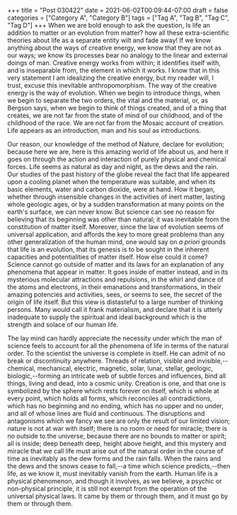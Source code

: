 +++
title = "Post 030422"
date = 2021-06-02T00:09:44-07:00
draft = false
categories = ["Category A", "Category B"]
tags = ["Tag A", "Tag B", "Tag C", "Tag D"]
+++
When we are bold enough to ask the question, Is life an addition to matter or an evolution from matter? how all these extra-scientific theories about life as a separate entity wilt and fade away! If we know anything about the ways of creative energy, we know that they are not as our ways; we know its processes bear no analogy to the linear and external doings of man. Creative energy works from within; it identifies itself with, and is inseparable from, the element in which it works. I know that in this very statement I am idealizing the creative energy, but my reader will, I trust, excuse this inevitable anthropomorphism. The way of the creative energy is the way of evolution. When we begin to introduce things, when we begin to separate the two orders, the vital and the material, or, as Bergson says, when we begin to think of things created, and of a thing that creates, we are not far from the state of mind of our childhood, and of the childhood of the race. We are not far from the Mosaic account of creation. Life appears as an introduction, man and his soul as introductions.

Our reason, our knowledge of the method of Nature, declare for evolution; because here we are, here is this amazing world of life about us, and here it goes on through the action and interaction of purely physical and chemical forces. Life seems as natural as day and night, as the dews and the rain. Our studies of the past history of the globe reveal the fact that life appeared upon a cooling planet when the temperature was suitable, and when its basic elements, water and carbon dioxide, were at hand. How it began, whether through insensible changes in the activities of inert matter, lasting whole geologic ages, or by a sudden transformation at many points on the earth's surface, we can never know. But science can see no reason for believing that its beginning was other than natural; it was inevitable from the constitution of matter itself. Moreover, since the law of evolution seems of universal application, and affords the key to more great problems than any other generalization of the human mind, one would say on _a priori_ grounds that life is an evolution, that its genesis is to be sought in the inherent capacities and potentialities of matter itself. How else could it come? Science cannot go outside of matter and its laws for an explanation of any phenomena that appear in matter. It goes inside of matter instead, and in its mysterious molecular attractions and repulsions, in the whirl and dance of the atoms and electrons, in their emanations and transformations, in their amazing potencies and activities, sees, or seems to see, the secret of the origin of life itself. But this view is distasteful to a large number of thinking persons. Many would call it frank materialism, and declare that it is utterly inadequate to supply the spiritual and ideal background which is the strength and solace of our human life.

The lay mind can hardly appreciate the necessity under which the man of science feels to account for all the phenomena of life in terms of the natural order. To the scientist the universe is complete in itself. He can admit of no break or discontinuity anywhere. Threads of relation, visible and invisible,--chemical, mechanical, electric, magnetic, solar, lunar, stellar, geologic, biologic,--forming an intricate web of subtle forces and influences, bind all things, living and dead, into a cosmic unity. Creation is one, and that one is symbolized by the sphere which rests forever on itself, which is whole at every point, which holds all forms, which reconciles all contradictions, which has no beginning and no ending, which has no upper and no under, and all of whose lines are fluid and continuous. The disruptions and antagonisms which we fancy we see are only the result of our limited vision; nature is not at war with itself; there is no room or need for miracle; there is no outside to the universe, because there are no bounds to matter or spirit; all is inside; deep beneath deep, height above height, and this mystery and miracle that we call life must arise out of the natural order in the course of time as inevitably as the dew forms and the rain falls. When the rains and the dews and the snows cease to fall,--a time which science predicts,--then life, as we know it, must inevitably vanish from the earth. Human life is a physical phenomenon, and though it involves, as we believe, a psychic or non-physical principle, it is still not exempt from the operation of the universal physical laws. It came by them or through them, and it must go by them or through them.
